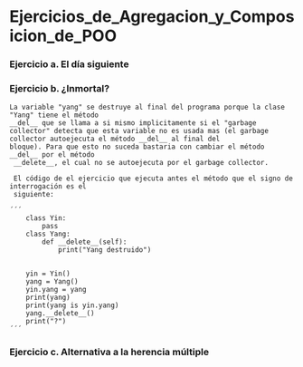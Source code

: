 # Ejercicios_de_Agregacion_y_Composicion_de_POO

### Ejercicio a. El día siguiente



### Ejercicio b. ¿Inmortal?

    La variable "yang" se destruye al final del programa porque la clase "Yang" tiene el método 
    __del__ que se llama a si mismo implicitamente si el "garbage collector" detecta que esta variable no es usada mas (el garbage collector autoejecuta el método __del__ al final del 
    bloque). Para que esto no suceda bastaria con cambiar el método __del__ por el método
     __delete__, el cual no se autoejecuta por el garbage collector.

     El código de el ejercicio que ejecuta antes el método que el signo de interrogación es el
     siguiente:

    ´´´
        class Yin: 
            pass 
        class Yang: 
            def __delete__(self): 
                print("Yang destruido") 


        yin = Yin() 
        yang = Yang() 
        yin.yang = yang 
        print(yang)
        print(yang is yin.yang) 
        yang.__delete__()
        print("?")
    ´´´


### Ejercicio c. Alternativa a la herencia múltiple